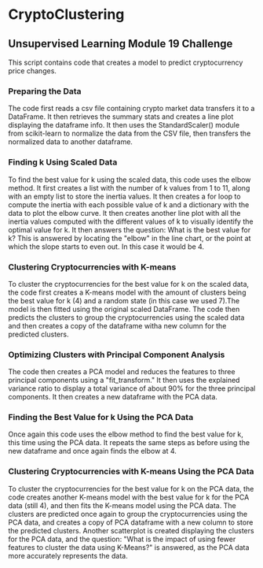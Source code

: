 # CryptoClustering
## Unsupervised Learning Module 19 Challenge
This script contains code that creates a model to predict cryptocurrency price changes.

### Preparing the Data
The code first reads a csv file containing crypto market data transfers it to a DataFrame. It then retrieves the summary stats and creates a line plot displaying the dataframe info. It then uses the StandardScaler() module from scikit-learn to normalize the data from the CSV file, then transfers the normalized data to another dataframe.

### Finding k Using Scaled Data
To find the best value for k using the scaled data, this code uses the elbow method. It first creates a list with the number of k values from 1 to 11, along with an empty list to store the inertia values. It then creates a for loop to compute the inertia with each possible value of k and a dictionary with the data to plot the elbow curve. It then creates another line plot with all the inertia values computed with the different values of k to visually identify the optimal value for k. It then answers the question: What is the best value for k? This is answered by locating the "elbow" in the line chart, or the point at which the slope starts to even out. In this case it would be 4.

### Clustering Cryptocurrencies with K-means
To cluster the cryptocurrencies for the best value for k on the scaled data, the code first creates a K-means model with the amount of clusters being the best value for k (4) and a random state (in this case we used 7).The model is then fitted using the original scaled DataFrame. The code then predicts the clusters to group the cryptocurrencies using the scaled data and then creates a copy of the dataframe witha new column for the predicted clusters.

### Optimizing Clusters with Principal Component Analysis
The code then creates a PCA model and reduces the features to three principal components using a "fit_transform." It then uses the explained variance ratio to display a total variance of about 90% for the three principal components. It then creates a new dataframe with the PCA data.

### Finding the Best Value for k Using the PCA Data
Once again this code uses the elbow method to find the best value for k, this time using the PCA data. It repeats the same steps as before using the new dataframe and once again finds the elbow at 4.

### Clustering Cryptocurrencies with K-means Using the PCA Data
To cluster the cryptocurrencies for the best value for k on the PCA data, the code creates another K-means model with the best value for k for the PCA data (still 4), and then fits the K-means model using the PCA data. The clusters are predicted once again to group the cryptocurrencies using the PCA data, and creates a copy of PCA dataframe with a new column to store the predicted clusters. Another scatterplot is created displaying the clusters for the PCA data, and the question: "What is the impact of using fewer features to cluster the data using K-Means?" is answered, as the PCA data more accurately represents the data.
